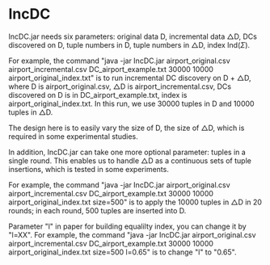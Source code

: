 # IncDC

IncDC.jar needs six parameters: original data D, incremental data △D, DCs discovered on D, tuple numbers in D, tuple numbers in △D, index Ind($\Sigma$).

For example, the command "java -jar IncDC.jar airport_original.csv airport_incremental.csv DC_airport_example.txt 30000 10000 airport_original_index.txt" is to run incremental DC discovery on D + △D, 
where D is airport_original.csv, △D is airport_incremental.csv, DCs discovered on D is in DC_airport_example.txt, index is airport_original_index.txt. In this run, we use 30000 tuples in D and 10000 tuples in △D. 

The design here is to easily vary the size of D, the size of △D, which is required in some experimental studies.

In addition, IncDC.jar can take one more optional parameter: tuples in a single round. This enables us to handle △D as a continuous sets of tuple insertions, which is tested in some experiments.

For example, the command "java -jar IncDC.jar airport_original.csv airport_incremental.csv DC_airport_example.txt 30000 10000 airport_original_index.txt size=500" is to apply the 10000 tuples in △D in 20 rounds; 
in each round, 500 tuples are inserted into D.

Parameter "l" in paper for building equalilty index, you can change it by "l=XX".
For example, the command "java -jar IncDC.jar airport_original.csv airport_incremental.csv DC_airport_example.txt 30000 10000 airport_original_index.txt size=500 l=0.65" is to change "l" to "0.65".

